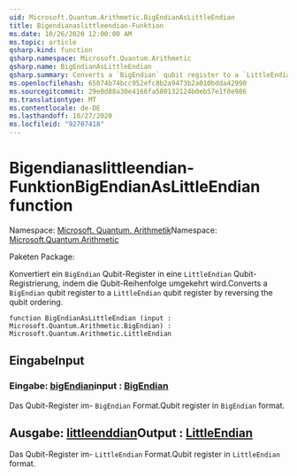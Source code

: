 ```yaml
---
uid: Microsoft.Quantum.Arithmetic.BigEndianAsLittleEndian
title: Bigendianaslittleendian-Funktion
ms.date: 10/26/2020 12:00:00 AM
ms.topic: article
qsharp.kind: function
qsharp.namespace: Microsoft.Quantum.Arithmetic
qsharp.name: BigEndianAsLittleEndian
qsharp.summary: Converts a `BigEndian` qubit register to a `LittleEndian` qubit register by reversing the qubit ordering.
ms.openlocfilehash: 65074b74bcc952efc8b2a9473b2a010bdda42990
ms.sourcegitcommit: 29e0d88a30e4166fa580132124b0eb57e1f0e986
ms.translationtype: MT
ms.contentlocale: de-DE
ms.lasthandoff: 10/27/2020
ms.locfileid: "92707418"
---
```

# <a name="bigendianaslittleendian-function"></a><span data-ttu-id="19e52-102">Bigendianaslittleendian-Funktion</span><span class="sxs-lookup"><span data-stu-id="19e52-102">BigEndianAsLittleEndian function</span></span>

<span data-ttu-id="19e52-103">Namespace: [Microsoft. Quantum. Arithmetik](xref:Microsoft.Quantum.Arithmetic)</span><span class="sxs-lookup"><span data-stu-id="19e52-103">Namespace: [Microsoft.Quantum.Arithmetic](xref:Microsoft.Quantum.Arithmetic)</span></span>

<span data-ttu-id="19e52-104">Paketen [](https://nuget.org/packages/)</span><span class="sxs-lookup"><span data-stu-id="19e52-104">Package: [](https://nuget.org/packages/)</span></span>


<span data-ttu-id="19e52-105">Konvertiert ein `BigEndian` Qubit-Register in eine `LittleEndian` Qubit-Registrierung, indem die Qubit-Reihenfolge umgekehrt wird.</span><span class="sxs-lookup"><span data-stu-id="19e52-105">Converts a `BigEndian` qubit register to a `LittleEndian` qubit register by reversing the qubit ordering.</span></span>

```qsharp
function BigEndianAsLittleEndian (input : Microsoft.Quantum.Arithmetic.BigEndian) : Microsoft.Quantum.Arithmetic.LittleEndian
```


## <a name="input"></a><span data-ttu-id="19e52-106">Eingabe</span><span class="sxs-lookup"><span data-stu-id="19e52-106">Input</span></span>

### <a name="input--bigendian"></a><span data-ttu-id="19e52-107">Eingabe: [bigEndian](xref:Microsoft.Quantum.Arithmetic.BigEndian)</span><span class="sxs-lookup"><span data-stu-id="19e52-107">input : [BigEndian](xref:Microsoft.Quantum.Arithmetic.BigEndian)</span></span>

<span data-ttu-id="19e52-108">Das Qubit-Register im- `BigEndian` Format.</span><span class="sxs-lookup"><span data-stu-id="19e52-108">Qubit register in `BigEndian` format.</span></span>



## <a name="output--littleendian"></a><span data-ttu-id="19e52-109">Ausgabe: [littleenddian](xref:Microsoft.Quantum.Arithmetic.LittleEndian)</span><span class="sxs-lookup"><span data-stu-id="19e52-109">Output : [LittleEndian](xref:Microsoft.Quantum.Arithmetic.LittleEndian)</span></span>

<span data-ttu-id="19e52-110">Das Qubit-Register im- `LittleEndian` Format.</span><span class="sxs-lookup"><span data-stu-id="19e52-110">Qubit register in `LittleEndian` format.</span></span>